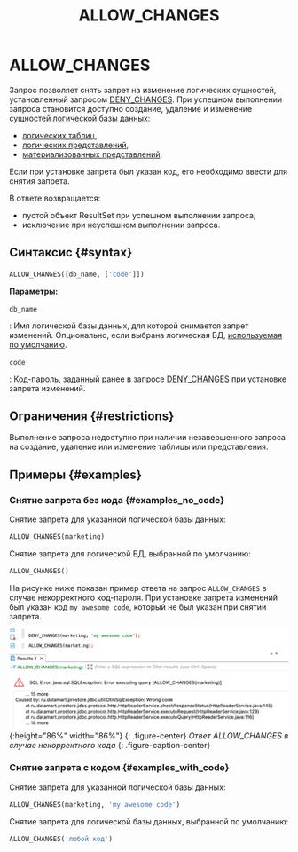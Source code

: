 ﻿---
layout: default
title: ALLOW_CHANGES
nav_order: 1
parent: Запросы SQL+
grand_parent: Справочная информация
has_children: false
has_toc: false
---

# ALLOW_CHANGES

Запрос позволяет снять запрет на изменение логических сущностей, установленный запросом 
[DENY_CHANGES](../DENY_CHANGES/DENY_CHANGES.md). При успешном выполнении запроса становится доступно создание, 
удаление и изменение сущностей 
[логической базы данных](../../../overview/main_concepts/logical_db/logical_db.md):
* [логических таблиц](../../../overview/main_concepts/logical_table/logical_table.md),
* [логических представлений](../../../overview/main_concepts/logical_view/logical_view.md),
* [материализованных представлений](../../../overview/main_concepts/materialized_view/materialized_view.md). 

Если при установке запрета был указан код, его необходимо ввести для снятия запрета.

В ответе возвращается:
* пустой объект ResultSet при успешном выполнении запроса;
* исключение при неуспешном выполнении запроса.

## Синтаксис {#syntax}

```sql
ALLOW_CHANGES([db_name, ['code']])
```

**Параметры:**

`db_name`

: Имя логической базы данных, для которой снимается запрет изменений. Опционально, если выбрана 
  логическая БД, [используемая по умолчанию](../../../working_with_system/other_features/default_db_set-up/default_db_set-up.md).

`code`

: Код-пароль, заданный ранее в запросе [DENY_CHANGES](../DENY_CHANGES/DENY_CHANGES.md) при установке запрета 
  изменений.

## Ограничения {#restrictions}

Выполнение запроса недоступно при наличии незавершенного запроса на создание, удаление или изменение таблицы или 
представления.

## Примеры {#examples}

### Снятие запрета без кода {#examples_no_code}

Снятие запрета для указанной логической базы данных:

```sql
ALLOW_CHANGES(marketing)
```

Снятие запрета для логической БД, выбранной по умолчанию:

```sql
ALLOW_CHANGES()
```

На рисунке ниже показан пример ответа на запрос `ALLOW_CHANGES` в случае некорректного код-пароля. При установке запрета
изменений был указан код `my awesome code`, который не был указан при снятии запрета.

![](allow_changes_with_wrong_code.png){:height="86%" width="86%"}
{: .figure-center}
*Ответ ALLOW_CHANGES в случае некорректного кода*
{: .figure-caption-center}

### Снятие запрета с кодом {#examples_with_code}

Снятие запрета для указанной логической базы данных:

```sql
ALLOW_CHANGES(marketing, 'my awesome code')
```

Снятие запрета для логической базы данных, выбранной по умолчанию:

```sql
ALLOW_CHANGES('любой код')
```